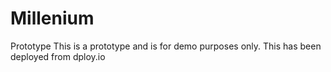 Millenium
=========

Prototype
This is a prototype and is for demo purposes only.
This has been deployed from dploy.io
